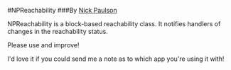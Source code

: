 #NPReachability
###By [Nick Paulson](http://twitter.com/nckplsn)

NPReachability is a block-based reachability class.  It notifies handlers of changes in the reachability status.

Please use and improve!

I'd love it if you could send me a note as to which app you're using it with!